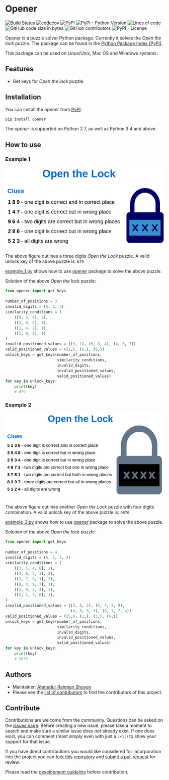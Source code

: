 # Opener

[![Build Status](https://travis-ci.org/arsho/opener.svg?branch=master)](https://travis-ci.org/arsho/opener)
[![codecov](https://codecov.io/gh/arsho/opener/branch/master/graph/badge.svg)](https://codecov.io/gh/arsho/opener)
![PyPI](https://img.shields.io/pypi/v/opener)
![PyPI - Python Version](https://img.shields.io/pypi/pyversions/opener)
![Lines of code](https://img.shields.io/tokei/lines/github/arsho/opener)
![GitHub code size in bytes](https://img.shields.io/github/languages/code-size/arsho/opener)
![GitHub contributors](https://img.shields.io/github/contributors/arsho/opener)
![PyPI - License](https://img.shields.io/pypi/l/opener)

Opener is a puzzle solver Python package. Currently it solves the *Open the lock* puzzle.
The package can be found in the [Python Package Index (PyPI)](https://pypi.org/project/opener/).

This package can be used on Linux/Unix, Mac OS and Windows systems.

## Features

- Get keys for *Open the lock* puzzle.

## Installation

You can install the *opener* from [PyPI](https://pypi.org/project/opener/):

```bash
pip install opener
```

The *opener* is supported on Python 2.7, as well as Python 3.4 and above.

## How to use

### Example 1

![Three Digits Open the Lock Puzzle Example](https://raw.githubusercontent.com/arsho/opener/master/examples/open_the_lock_example_1.png)

The above figure outlines a three digits *Open the Lock* puzzle. A valid unlock key of the above puzzle is: `679`

[example_1.py](https://github.com/arsho/opener/blob/master/examples/example_1.py) shows how to use [opener](https://pypi.org/project/opener/) package to solve the above puzzle.


Solution of the above *Open the lock* puzzle:

```python
from opener import get_keys

number_of_positions = 3
invalid_digits = (5, 2, 3)
similarity_conditions = (
    ([9, 6, 4], 2),
    ([2, 8, 6], 1),
    ([1, 4, 7], 1),
    ([1, 8, 9], 1)
)
invalid_positioned_values = ((9, 1), (6, 8, 4), (4, 6, 7))
valid_positioned_values = ((1,), (8,), (9,))
unlock_keys = get_keys(number_of_positions,
                       similarity_conditions,
                       invalid_digits,
                       invalid_positioned_values,
                       valid_positioned_values)
for key in unlock_keys:
    print(key)
    # 679
 ```

### Example 2

![Four Digits Open the Lock Puzzle Example](https://raw.githubusercontent.com/arsho/opener/master/examples/open_the_lock_example_2.png)

The above figure outlines another *Open the Lock* puzzle with four digits combination. A valid unlock key of the above puzzle is: `9876`

[example_2.py](https://github.com/arsho/opener/blob/master/examples/example_2.py) shows how to use [opener](https://pypi.org/project/opener/) package to solve the above puzzle.


Solution of the above *Open the lock* puzzle:

```python
from opener import get_keys

number_of_positions = 4
invalid_digits = (5, 1, 2, 4)
similarity_conditions = (
    ([3, 5, 4, 8], 1),
    ([4, 6, 7, 1], 2),
    ([3, 7, 8, 1], 2),
    ([8, 3, 9, 7], 3),
    ([2, 9, 3, 4], 1),
    ([5, 1, 3, 6], 1),
)
invalid_positioned_values = ((3, 8, 2), (5, 7, 3, 9),
                             (4, 8, 9, 3), (8, 1, 7, 4))
valid_positioned_values = ((5,), (1,), (3,), (6,))
unlock_keys = get_keys(number_of_positions,
                       similarity_conditions,
                       invalid_digits,
                       invalid_positioned_values,
                       valid_positioned_values)
for key in unlock_keys:
    print(key)
    # 9876

 ```


## Authors
- Maintainer: [Ahmedur Rahman Shovon](https://arshovon.com/)
- Please see the [list of contributors](https://github.com/arsho/opener/graphs/contributors) to find the contributors of this project.


 
## Contribute

Contributions are welcome from the community. Questions can be asked on the
[issues page](https://github.com/arsho/opener/issues). Before creating a new issue, please take a moment to search
and make sure a similar issue does not already exist. If one does exist, you
can comment (most simply even with just a `:+1:`) to show your support for that
issue.

If you have direct contributions you would like considered for incorporation
into the project you can [fork this repository](https://github.com/arsho/opener) and
[submit a pull request](https://github.com/arsho/opener/pulls) for review.

Please read the [development guideline](Development.md) before contribution.


